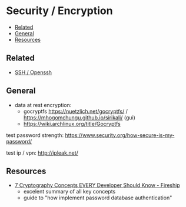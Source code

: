 # Security / Encryption

<!-- vim-markdown-toc GFM -->

* [Related](#related)
* [General](#general)
* [Resources](#resources)

<!-- vim-markdown-toc -->

## Related

- [SSH / Openssh](./it/security-encryption-ssh.md)

## General

- data at rest encryption:
    - gocryptfs <https://nuetzlich.net/gocryptfs/> / <https://mhogomchungu.github.io/sirikali/> (gui)
    - <https://wiki.archlinux.org/title/Gocryptfs>

test password strength: https://www.security.org/how-secure-is-my-password/

test ip / vpn: http://ipleak.net/


## Resources

- [7 Cryptography Concepts EVERY Developer Should Know - Fireship](https://youtu.be/NuyzuNBFWxQ)
    - excelent summary of all key concepts
    - guide to "how implement password database authentication"

